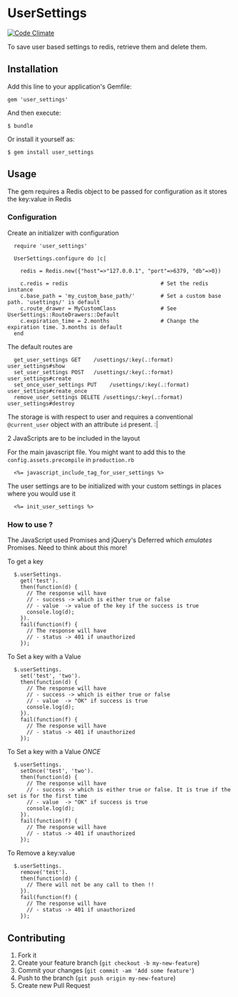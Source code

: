 # UserSettings

[![Code Climate](https://codeclimate.com/github/dinks/user_settings.png)](https://codeclimate.com/github/dinks/user_settings)

To save user based settings to redis, retrieve them and delete them.

## Installation

Add this line to your application's Gemfile:

    gem 'user_settings'

And then execute:

    $ bundle

Or install it yourself as:

    $ gem install user_settings

## Usage

The gem requires a Redis object to be passed for configuration as it stores the key:value in Redis

### Configuration

Create an initializer with configuration

      require 'user_settings'

      UserSettings.configure do |c|

        redis = Redis.new({"host"=>"127.0.0.1", "port"=>6379, "db"=>0})

        c.redis = redis                             # Set the redis instance
        c.base_path = 'my_custom_base_path/'        # Set a custom base path. 'usettings/' is default
        c.route_drawer = MyCustomClass              # See UserSettings::RouteDrawers::Default
        c.expiration_time = 2.months                # Change the expiration time. 3.months is default
      end


The default routes are

      get_user_settings GET    /usettings/:key(.:format) user_settings#show
      set_user_settings POST   /usettings/:key(.:format) user_settings#create
      set_once_user_settings PUT    /usettings/:key(.:format) user_settings#create_once
      remove_user_settings DELETE /usettings/:key(.:format) user_settings#destroy

The storage is with respect to user and requires a conventional `@current_user` object with an
attribute `id` present. :|

2 JavaScripts are to be included in the layout

For the main javascript file. You might want to add this to the `config.assets.precompile` in `production.rb`

      <%= javascript_include_tag_for_user_settings %>

The user settings are to be initialized with your custom settings in places where you would use it

      <%= init_user_settings %>


### How to use ?

The JavaScript used Promises and jQuery's Deferred which *emulates* Promises. Need to think about this more!

To get a key

      $.userSettings.
        get('test').
        then(function(d) {
          // The response will have
          // - success -> which is either true or false
          // - value  -> value of the key if the success is true
          console.log(d);
        }).
        fail(function(f) {
          // The response will have
          // - status -> 401 if unauthorized
        });

To Set a key with a Value

      $.userSettings.
        set('test', 'two').
        then(function(d) {
          // The response will have
          // - success -> which is either true or false
          // - value  -> "OK" if success is true
          console.log(d);
        }).
        fail(function(f) {
          // The response will have
          // - status -> 401 if unauthorized
        });

To Set a key with a Value *ONCE*

      $.userSettings.
        setOnce('test', 'two').
        then(function(d) {
          // The response will have
          // - success -> which is either true or false. It is true if the set is for the first time
          // - value  -> "OK" if success is true
          console.log(d);
        }).
        fail(function(f) {
          // The response will have
          // - status -> 401 if unauthorized
        });

To Remove a key:value

      $.userSettings.
        remove('test').
        then(function(d) {
          // There will not be any call to then !!
        }).
        fail(function(f) {
          // The response will have
          // - status -> 401 if unauthorized
        });

## Contributing

1. Fork it
2. Create your feature branch (`git checkout -b my-new-feature`)
3. Commit your changes (`git commit -am 'Add some feature'`)
4. Push to the branch (`git push origin my-new-feature`)
5. Create new Pull Request
